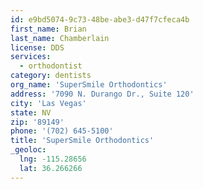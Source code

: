```yaml
---
id: e9bd5074-9c73-48be-abe3-d47f7cfeca4b
first_name: Brian
last_name: Chamberlain
license: DDS
services:
  - orthodontist
category: dentists
org_name: 'SuperSmile Orthodontics'
address: '7090 N. Durango Dr., Suite 120'
city: 'Las Vegas'
state: NV
zip: '89149'
phone: '(702) 645-5100'
title: 'SuperSmile Orthodontics'
_geoloc:
  lng: -115.28656
  lat: 36.266266
---
```

